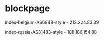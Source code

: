 # blockpage

index-belgium-AS6848-style - 213.224.83.39

index-russia-AS31483-style - 188.186.154.88
